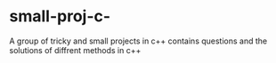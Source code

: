 # small-proj-c-
A group of tricky and small projects in c++ contains questions and the solutions of diffrent methods in c++
